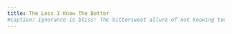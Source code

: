 ```yaml
---
title: The Less I Know The Better 
#caption: Ignorance is bliss: The bittersweet allure of not knowing too much.
---
```

